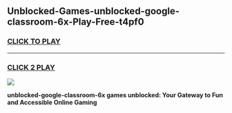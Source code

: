 
## Unblocked-Games-unblocked-google-classroom-6x-Play-Free-t4pf0
<h3>
<a href="https://premium76.site?title=unblocked-google-classroom-6x&ref=10A">CLICK TO PLAY</a></h3>
<hr>

<h3>
<a href="https://premium76.site?title=unblocked-google-classroom-6x&ref=10A">CLICK 2 PLAY</a>
  
</h3>

<a href="https://premium76.site?title=unblocked-google-classroom-6x&ref=10A"><img src="https://clearcache.store/games.png"></a>


**unblocked-google-classroom-6x games unblocked: Your Gateway to Fun and Accessible Online Gaming**

